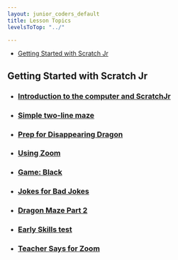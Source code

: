 ```yaml
---
layout: junior_coders_default
title: Lesson Topics
levelsToTop: "../"

---
```

* [Getting Started with Scratch Jr](#getting-started-with-scratch-jr)



## Getting Started with Scratch Jr

* ### [Introduction to the computer and ScratchJr](./jc_a_001.html)
* ### [Simple two-line maze](./jc_a_002.html)
* ### [Prep for Disappearing Dragon](./jc_a_003.html)
* ### [Using Zoom](./usingZoom.html)
* ### [Game: Black](./gameBlack.html)
* ### [Jokes for Bad Jokes](./JokesForBadJokes.html)
* ### [Dragon Maze Part 2](./DragonMazePart2.html) 
* ### [Early Skills test](./20200427SkillsTest.html) 
* ### [Teacher Says for Zoom](./TeacherSays.html) 
